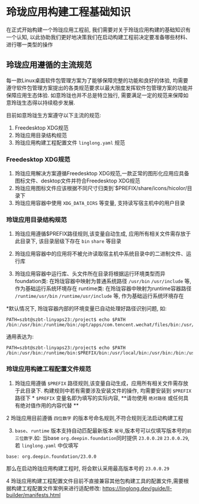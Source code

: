# 玲珑应用构建工程基础知识
在正式开始构建一个玲珑应用工程前, 我们需要对关于玲珑应用构建的基础知识有一个认知, 以此协助我们更好地决策我们在启动构建工程前决定要准备哪些材料、进行哪一类型的操作

## 玲珑应用遵循的主流规范
每一款Linux桌面软件包管理方案为了能够保障完整的功能和良好的体验, 均需要遵守软件包管理方案提出的各类规范要求以最大限度发挥软件包管理方案的功能并保障应用生态体验.
如意玲珑也并不总是特立独行, 需要满足一定的规范来保障如意玲珑生态得以持续稳步发展.

目前如意玲珑生方案遵守以下主流的规范:

1. Freedesktop XDG规范
2. 玲珑应用目录结构规范
3. 玲珑应用构建工程配置文件 `linglong.yaml` 规范 

### Freedesktop XDG规范

1. 玲珑应用解决方案遵循Freedesktop XDG规范,一款正常的图形化应用应具备图标文件、desktop文件并符合Freedesktop XDG规范
2. 玲珑应用图标文件应该根据不同尺寸归类到`$PREFIX/share/icons/hicolor/目录下
3. 玲珑应用容器中使用 `XDG_DATA_DIRS` 等变量, 支持读写宿主机中的用户目录

### 玲珑应用目录结构规范

1. 玲珑应用遵循$PREFIX路径规则,该变量自动生成, 应用所有相关文件需存放于此目录下, 该目录层级下存在 `bin` `share` 等目录

2. 玲珑应用容器中的应用将不被允许读取宿主机中系统目录中的二进制文件、运行库

3. 玲珑应用容器中运行库、头文件所在目录将根据运行环境类型而异
foundation类: 在玲珑容器中映射为普通系统路径 `/usr/bin` `/usr/include` 等, 作为基础运行系统环境存在
runtime类: 在玲珑容器中映射为runtime容器路径 `/runtime/usr/bin` `/runtime/usr/include` 等, 作为基础运行系统环境存在

\*默认情况下, 玲珑容器内部的环境变量已自动处理好路径识别问题, 如:

```
PATH=szbt@szbt-linyaps23:/project$ echo $PATH
/bin:/usr/bin:/runtime/bin:/opt/apps/com.tencent.wechat/files/bin:/usr/local/bin:/usr/bin:/bin:/usr/local/games:/usr/games:/sbin:/usr/sbin
```

通用表达为:
```
PATH=szbt@szbt-linyaps23:/project$ echo $PATH
/bin:/usr/bin:/runtime/bin:$PREFIX/bin:/usr/local/bin:/usr/bin:/bin:/usr/local/games:/usr/games:/sbin:/usr/sbin
```

### 玲珑应用构建工程配置文件规范
1. 玲珑应用遵循 `$PREFIX` 路径规则,该变量自动生成，应用所有相关文件需存放于此目录下. 构建规则中若有需要涉及安装文件的操作, 均需要安装到 `$PREFIX` 路径下
\* `$PREFIX` 变量名即为填写的实际内容, **请勿使用 `绝对路径` 或任何具有绝对值作用的内容代替 **

2 玲珑应用目前遵循 `四位数字` 的版本号命名规则,不符合规则无法启动构建工程

3. `base`、`runtime` 版本支持自动匹配最新版本 `尾号`,版本号可以仅填写版本号的`前三位数字`.如:
当base `org.deepin.foundation`同时提供 `23.0.0.28` `23.0.0.29`, 若 `linglong.yaml` 中仅填写
```
base: org.deepin.foundation/23.0.0
```
那么在启动玲珑应用构建工程时, 将会默认采用最高版本号的 `23.0.0.29`

4 玲珑应用构建工程配置文件目前不直接兼容其他包构建工具的配置文件,需要根据构建工程配置文件案例来进行适配修改:
https://linglong.dev/guide/ll-builder/manifests.html